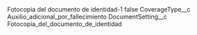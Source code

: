 <?xml version="1.0" encoding="UTF-8"?>
<CustomMetadata xmlns="http://soap.sforce.com/2006/04/metadata" xmlns:xsi="http://www.w3.org/2001/XMLSchema-instance" xmlns:xsd="http://www.w3.org/2001/XMLSchema">
    <label>Fotocopia del documento de identidad-1</label>
    <protected>false</protected>
    <values>
        <field>CoverageType__c</field>
        <value xsi:type="xsd:string">Auxilio_adicional_por_fallecimiento</value>
    </values>
    <values>
        <field>DocumentSetting__c</field>
        <value xsi:type="xsd:string">Fotocopia_del_documento_de_identidad</value>
    </values>
</CustomMetadata>
